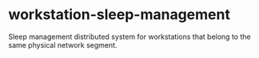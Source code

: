 # workstation-sleep-management
Sleep management distributed system for workstations that belong to the same physical network segment.
